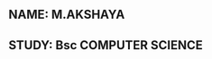 <!DOCTYPE html>
<html>
    <head>
    <title> MY PROFILE </title>
    </head>
<body> 
<h2> NAME: M.AKSHAYA</h2>
<h2> STUDY: Bsc COMPUTER SCIENCE </h2>




</body>
  
